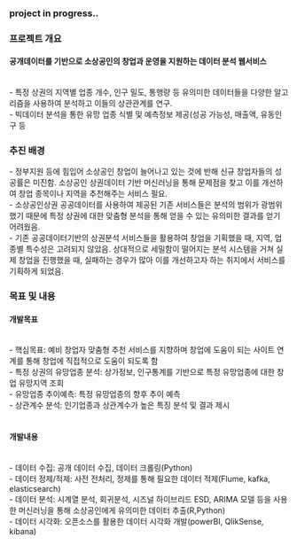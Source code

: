 <h3> project in progress.. </h3> 

<h3> 프로젝트 개요 </h3> 
<h4>공개데이터를 기반으로 소상공인의 창업과 운영을 지원하는 데이터 분석 웹서비스</h4><br>
- 특정 상권의 지역별 업종 개수, 인구 밀도, 통행량 등 유의미한 데이터들을 다양한 알고리즘을 사용하여 분석하고 이들의 상관관계를 연구.<br>
- 빅데이터 분석을 통한 유망 업종 식별 및 예측정보 제공(성공 가능성, 매출액, 유동인구 등<br>

<h3> 추진 배경 </h3>
  - 정부지원 등에 힘입어 소상공인 창업이 늘어나고 있는 것에 반해 신규 창업자들의 성공률은 미진함. 소상공인 상권데이터 기반 머신러닝을 통해 문제점을 찾고 이를 개선하여 창업 종목이나 지역을 추천해주는 서비스 필요.<br>
  - 소상공인상권 공공데이터를 사용하여 제공된 기존 서비스들은 분석의 범위가 광범위했기 때문에 특정 상권에 대한 맞춤형 분석을 통해 얻을 수 있는 유의미한 결과를 얻기 어려웠음. <br>
  - 기존 공공데이터기반의 상권분석 서비스들을 활용하여 창업을 기획했을 때, 지역, 업종별 특수성은 고려되지 않았음. 상대적으로 세밀함이 떨어지는 분석 시스템을 거쳐 실제 창업을 진행했을 때, 실패하는 경우가 많아 이를 개선하고자 하는 취지에서 서비스를 기획하게 되었음.<br>


<h3> 목표 및 내용 </h3>
<h4>개발목표</h4><br>
- 핵심목표: 예비 창업자 맞춤형 추천 서비스를 지향하며 창업에 도움이 되는 사이트 연계를 통해 창업에 직접적으로 도움이 되도록 함<br>
- 특정 상권의 유망업종 분석: 상가정보, 인구통계를 기반으로 특정 유망업종에 대한 창업 유망지역 조회<br>
- 유망업종 추이예측: 특정 유망업종의 향후 추이 예측<br>
- 상관계수 분석: 인기업종과 상관계수가 높은 특징 분석 및 결과 제시<br><br>
<h4>개발내용</h4><br>
- 데이터 수집: 공개 데이터 수집, 데이터 크롤링(Python)<br>
- 데이터 정제/적제: 사전 전처리, 정제를 통해 필요한 데이터 적제(Flume, kafka, elasticsearch)<br>
- 데이터 분석: 시계열 분석, 회귀분석, 시즈널 하이브리드 ESD, ARIMA 모델 등을 사용한 머신러닝을 통해 소상공인에게 유의미한 데이터 추출(R,Python)<br>
- 데이터 시각화: 오픈소스를 활용한 데이터 시각화 개발(powerBI, QlikSense, kibana)<br>
